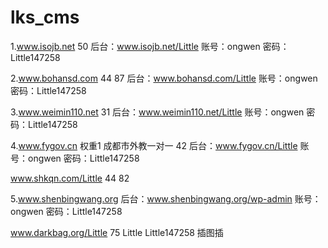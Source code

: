 # lks_cms
1.www.isojb.net    50
后台：www.isojb.net/Little
账号：ongwen
密码：Little147258

2.www.bohansd.com   44  87
后台：www.bohansd.com/Little 
账号：ongwen
密码：Little147258

3.www.weimin110.net   31
后台：www.weimin110.net/Little
账号：ongwen
密码：Little147258

4.www.fygov.cn    权重1  成都市外教一对一   42
后台：www.fygov.cn/Little
账号：ongwen
密码：Little147258

www.shkqn.com/Little   44  82

5.www.shenbingwang.org
后台：www.shenbingwang.org/wp-admin
账号：ongwen
密码：Little147258

www.darkbag.org/Little
75
Little
Little147258
插图插<p></p>